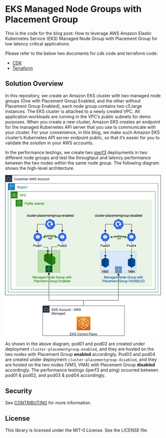 # EKS Managed Node Groups with Placement Group

This is the code for the blog post: How to leverage AWS Amazon Elastic Kubernetes Service (EKS) Managed Node Group with Placement Group for low latency critical applications.

Please refer to the below two documents for cdk code and terraform code:

- [CDK](./cdk/README.md)
- [Terraform](./terraform/README.md)

## Solution Overview

In this repository, we create an Amazon EKS cluster with two managed node groups (One with Placement Group Enabled, and the other without Placement Group Enabled), each node group contains two c5.large instances. The EKS cluster is attached to a newly created VPC. All application workloads are running in the VPC’s public subnets for demo purposes. When you create a new cluster, Amazon EKS creates an endpoint for the managed Kubernetes API server that you use to communicate with your cluster. For your convenience, in this blog, we make such Amazon EKS cluster’s Kubernetes API server endpoint public, so that it’s easier for you to validate the solution in your AWS accounts.

In the performance testings, we create two [iperf3](https://hub.docker.com/r/networkstatic/iperf3) deployments in two different node groups and test the throughput and latency performance between the two nodes within the same node group. The following diagram shows the high-level architecture.

![EKS-MNG-PG.jpg](./assets/images/EKS-MNG-PG.jpg)

As shown in the above diagram, pod01 and pod02 are created under deployment `cluster-placementgroup-enabled`, and they are hosted on the two nodes with Placement Group **enabled** accordingly. Pod03 and pod04 are created under deployment `cluster-placementgroup-disabled`, and they are hosted on the two nodes (VM3, VM4) with Placement Group **disabled** accordingly. The performance testings (iperf3 and ping) occurred between pod01 & pod02, and pod03 & pod04 accordingly.

## Security

See [CONTRIBUTING](CONTRIBUTING.md#security-issue-notifications) for more information.

## License

This library is licensed under the MIT-0 License. See the LICENSE file.
